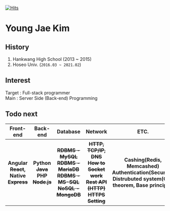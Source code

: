 [![Hits](https://hits.seeyoufarm.com/api/count/incr/badge.svg?url=https%3A%2F%2Fgithub.com%2F%2520Positive-Conative%2Fhit-counter)](https://hits.seeyoufarm.com)

# Young Jae Kim

## History
1. Hankwang High School (2013 ~ 2015)
2. Hoseo Univ. (`2016.03 ~ 2021.02`)

## Interest
Target : Full-stack programmer<br>
Main : Server Side (Back-end) Programming

## Todo next
<table>
  <tr>
    <th><b>Front-end</b></th>
    <th><b>Back-end</b></th>
    <th><b>Database</b></th>
    <th><b>Network</b></th>
    <th><b>ETC.</b></th>
  </tr>
  <tr>
    <th>
      Angular <br>
      <del>React</del>, Native <br>
      <del>Express</del>
    </th>
    <th>
      Python <br>
      <del>Java</del> <br>
      PHP <br>
      <del>Node.js</del>
    </th>
    <th>
      <del>RDBMS - MySQL</del> <br>
      <del>RDBMS - MariaDB</del> <br>
      <del>RDBMS - MS-SQL</del> <br>
      <del>NoSQL - MongoDB</del> <br>
    </th>
    <th>
      <del>HTTP, TCP/IP, DNS</del> <br>
      <del>How to Socket work</del> <br>
      <del>Rest API (HTTP)</del> <br>
      <del>HTTPS Setting</del>
    </th>
    <th>
      Cashing(Redis, Memcashed) <br>
      Authentication(Security) <br>
      Distrubuted system(Cap theorem, Base principle) <br>
    </th>
  </tr>
</table>

<!--
**Positive-Conative/Positive-conative** is a ✨ _special_ ✨ repository because its `README.md` (this file) appears on your GitHub profile.

Here are some ideas to get you started:

- 🔭 I’m currently working on ...
- 🌱 I’m currently learning ...
- 👯 I’m looking to collaborate on ...
- 🤔 I’m looking for help with ...
- 💬 Ask me about ...
- 📫 How to reach me: ...
- 😄 Pronouns: ...
- ⚡ Fun fact: ...
-->
